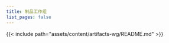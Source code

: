 ```yaml
---
title: 制品工作组
list_pages: false
---
```

{{< include path="assets/content/artifacts-wg/README.md" >}}
